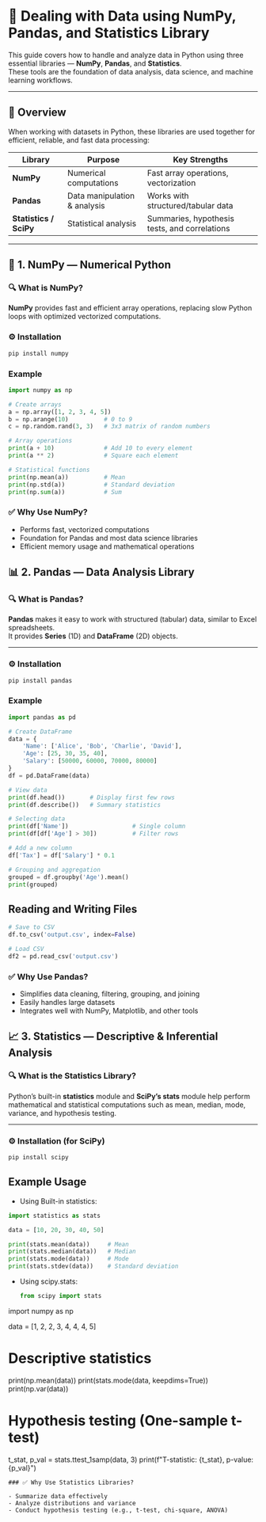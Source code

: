 # 📘 Dealing with Data using NumPy, Pandas, and Statistics Library

This guide covers how to handle and analyze data in Python using three essential libraries — **NumPy**, **Pandas**, and **Statistics**.  
These tools are the foundation of data analysis, data science, and machine learning workflows.

---

## 🧠 Overview

When working with datasets in Python, these libraries are used together for efficient, reliable, and fast data processing:

| Library | Purpose | Key Strengths |
|----------|----------|----------------|
| **NumPy** | Numerical computations | Fast array operations, vectorization |
| **Pandas** | Data manipulation & analysis | Works with structured/tabular data |
| **Statistics / SciPy** | Statistical analysis | Summaries, hypothesis tests, and correlations |

---

## 🧩 1. NumPy — Numerical Python

### 🔍 What is NumPy?
**NumPy** provides fast and efficient array operations, replacing slow Python loops with optimized vectorized computations.

### ⚙️ Installation
```bash
pip install numpy
```

### Example 

```python
import numpy as np

# Create arrays
a = np.array([1, 2, 3, 4, 5])
b = np.arange(10)          # 0 to 9
c = np.random.rand(3, 3)   # 3x3 matrix of random numbers

# Array operations
print(a + 10)              # Add 10 to every element
print(a ** 2)              # Square each element

# Statistical functions
print(np.mean(a))          # Mean
print(np.std(a))           # Standard deviation
print(np.sum(a))           # Sum
```
### ✅ Why Use NumPy?

- Performs fast, vectorized computations  
- Foundation for Pandas and most data science libraries  
- Efficient memory usage and mathematical operations  

## 📊 2. Pandas — Data Analysis Library

### 🔍 What is Pandas?

**Pandas** makes it easy to work with structured (tabular) data, similar to Excel spreadsheets.  
It provides **Series** (1D) and **DataFrame** (2D) objects.

---

### ⚙️ Installation
```bash
pip install pandas
```
### Example
```python
import pandas as pd

# Create DataFrame
data = {
    'Name': ['Alice', 'Bob', 'Charlie', 'David'],
    'Age': [25, 30, 35, 40],
    'Salary': [50000, 60000, 70000, 80000]
}
df = pd.DataFrame(data)

# View data
print(df.head())       # Display first few rows
print(df.describe())   # Summary statistics

# Selecting data
print(df['Name'])                  # Single column
print(df[df['Age'] > 30])          # Filter rows

# Add a new column
df['Tax'] = df['Salary'] * 0.1

# Grouping and aggregation
grouped = df.groupby('Age').mean()
print(grouped)
```
## Reading and Writing Files
```python
# Save to CSV
df.to_csv('output.csv', index=False)

# Load CSV
df2 = pd.read_csv('output.csv')
```
### ✅ Why Use Pandas?

- Simplifies data cleaning, filtering, grouping, and joining  
- Easily handles large datasets  
- Integrates well with NumPy, Matplotlib, and other tools  

## 📈 3. Statistics — Descriptive & Inferential Analysis

### 🔍 What is the Statistics Library?

Python’s built-in **statistics** module and **SciPy’s stats** module help perform mathematical and statistical computations such as mean, median, mode, variance, and hypothesis testing.

---

### ⚙️ Installation (for SciPy)
```bash
pip install scipy
```
## Example Usage
- Using Built-in statistics:
```python
import statistics as stats

data = [10, 20, 30, 40, 50]

print(stats.mean(data))     # Mean
print(stats.median(data))   # Median
print(stats.mode(data))     # Mode
print(stats.stdev(data))    # Standard deviation
```
- Using scipy.stats:
  ```python
  from scipy import stats
import numpy as np

data = [1, 2, 2, 3, 4, 4, 4, 5]

# Descriptive statistics
print(np.mean(data))
print(stats.mode(data, keepdims=True))
print(np.var(data))

# Hypothesis testing (One-sample t-test)
t_stat, p_val = stats.ttest_1samp(data, 3)
print(f"T-statistic: {t_stat}, p-value: {p_val}")
```
### ✅ Why Use Statistics Libraries?

- Summarize data effectively  
- Analyze distributions and variance  
- Conduct hypothesis testing (e.g., t-test, chi-square, ANOVA)  


